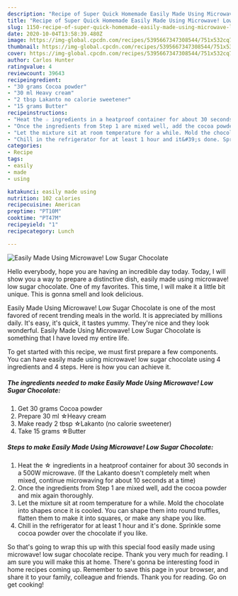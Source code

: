 ```yaml
---
description: "Recipe of Super Quick Homemade Easily Made Using Microwave! Low Sugar Chocolate"
title: "Recipe of Super Quick Homemade Easily Made Using Microwave! Low Sugar Chocolate"
slug: 1150-recipe-of-super-quick-homemade-easily-made-using-microwave-low-sugar-chocolate
date: 2020-10-04T13:58:39.480Z
image: https://img-global.cpcdn.com/recipes/5395667347308544/751x532cq70/easily-made-using-microwave-low-sugar-chocolate-recipe-main-photo.jpg
thumbnail: https://img-global.cpcdn.com/recipes/5395667347308544/751x532cq70/easily-made-using-microwave-low-sugar-chocolate-recipe-main-photo.jpg
cover: https://img-global.cpcdn.com/recipes/5395667347308544/751x532cq70/easily-made-using-microwave-low-sugar-chocolate-recipe-main-photo.jpg
author: Carlos Hunter
ratingvalue: 4
reviewcount: 39643
recipeingredient:
- "30 grams Cocoa powder"
- "30 ml Heavy cream"
- "2 tbsp Lakanto no calorie sweetener"
- "15 grams Butter"
recipeinstructions:
- "Heat the ☆ ingredients in a heatproof container for about 30 seconds in a 500W microwave. (If the Lakanto doesn&#39;t completely melt when mixed, continue microwaving for about 10 seconds at a time)"
- "Once the ingredients from Step 1 are mixed well, add the cocoa powder and mix again thoroughly."
- "Let the mixture sit at room temperature for a while. Mold the chocolate into shapes once it is cooled. You can shape them into round truffles, flatten them to make it into squares, or make any shape you like."
- "Chill in the refrigerator for at least 1 hour and it&#39;s done. Sprinkle some cocoa powder over the chocolate if you like."
categories:
- Recipe
tags:
- easily
- made
- using

katakunci: easily made using 
nutrition: 102 calories
recipecuisine: American
preptime: "PT10M"
cooktime: "PT47M"
recipeyield: "1"
recipecategory: Lunch

---
```



![Easily Made Using Microwave! Low Sugar Chocolate](https://img-global.cpcdn.com/recipes/5395667347308544/751x532cq70/easily-made-using-microwave-low-sugar-chocolate-recipe-main-photo.jpg)

Hello everybody, hope you are having an incredible day today. Today, I will show you a way to prepare a distinctive dish, easily made using microwave! low sugar chocolate. One of my favorites. This time, I will make it a little bit unique. This is gonna smell and look delicious.



Easily Made Using Microwave! Low Sugar Chocolate is one of the most favored of recent trending meals in the world. It is appreciated by millions daily. It's easy, it's quick, it tastes yummy. They're nice and they look wonderful. Easily Made Using Microwave! Low Sugar Chocolate is something that I have loved my entire life.


To get started with this recipe, we must first prepare a few components. You can have easily made using microwave! low sugar chocolate using 4 ingredients and 4 steps. Here is how you can achieve it.

<!--inarticleads1-->

##### The ingredients needed to make Easily Made Using Microwave! Low Sugar Chocolate:

1. Get 30 grams Cocoa powder
1. Prepare 30 ml ☆Heavy cream
1. Make ready 2 tbsp ☆Lakanto (no calorie sweetener)
1. Take 15 grams ☆Butter




<!--inarticleads2-->

##### Steps to make Easily Made Using Microwave! Low Sugar Chocolate:

1. Heat the ☆ ingredients in a heatproof container for about 30 seconds in a 500W microwave. (If the Lakanto doesn&#39;t completely melt when mixed, continue microwaving for about 10 seconds at a time)
1. Once the ingredients from Step 1 are mixed well, add the cocoa powder and mix again thoroughly.
1. Let the mixture sit at room temperature for a while. Mold the chocolate into shapes once it is cooled. You can shape them into round truffles, flatten them to make it into squares, or make any shape you like.
1. Chill in the refrigerator for at least 1 hour and it&#39;s done. Sprinkle some cocoa powder over the chocolate if you like.




So that's going to wrap this up with this special food easily made using microwave! low sugar chocolate recipe. Thank you very much for reading. I am sure you will make this at home. There's gonna be interesting food in home recipes coming up. Remember to save this page in your browser, and share it to your family, colleague and friends. Thank you for reading. Go on get cooking!
